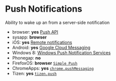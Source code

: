 # Push Notifications
Ability to wake up an from a server-side notification

* browser: **yes** [Push API](https://dvcs.w3.org/hg/push/raw-file/default/index.html)
* sysapp: **browser**
* iOS: **yes** [Remote notifications](https://developer.apple.com/library/ios/documentation/NetworkingInternet/Conceptual/RemoteNotificationsPG/Chapters/IPhoneOSClientImp.html#//apple_ref/doc/uid/TP40008194-CH103-SW1)
* Android: **yes** [Google Cloud Messaging](http://developer.android.com/google/gcm/index.html)
* Windows 8: [Windows Push Notification Services](http://msdn.microsoft.com/en-us/library/windows/apps/hh913756.aspx)
* Phonegap: **no**
* FirefoxOS: **browser** [`Simple Push`](https://developer.mozilla.org/en-US/docs/WebAPI/Simple_Push)
* ChromeApps: **yes** [`chrome.pushMessaging`](https://developer.chrome.com/extensions/pushMessaging)
* Tizen: **yes** [`tizen.push`](https://developer.tizen.org/dev-guide/2.2.0/org.tizen.web.device.apireference/tizen/push.html)

